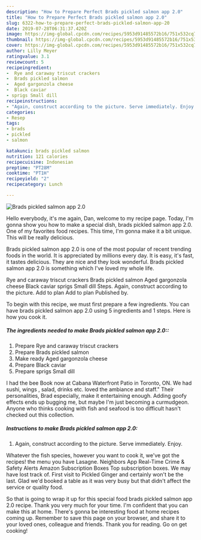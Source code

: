 ```yaml
---
description: "How to Prepare Perfect Brads pickled salmon app 2.0"
title: "How to Prepare Perfect Brads pickled salmon app 2.0"
slug: 6322-how-to-prepare-perfect-brads-pickled-salmon-app-20
date: 2019-07-28T06:31:37.420Z
image: https://img-global.cpcdn.com/recipes/5953d91485572b16/751x532cq70/brads-pickled-salmon-app-20-recipe-main-photo.jpg
thumbnail: https://img-global.cpcdn.com/recipes/5953d91485572b16/751x532cq70/brads-pickled-salmon-app-20-recipe-main-photo.jpg
cover: https://img-global.cpcdn.com/recipes/5953d91485572b16/751x532cq70/brads-pickled-salmon-app-20-recipe-main-photo.jpg
author: Lilly Meyer
ratingvalue: 3.1
reviewcount: 5
recipeingredient:
-  Rye and caraway triscut crackers
-  Brads pickled salmon
-  Aged gargonzola cheese
-  Black caviar
- sprigs Small dill
recipeinstructions:
- "Again, construct according to the picture. Serve immediately. Enjoy."
categories:
- Resep
tags:
- brads
- pickled
- salmon

katakunci: brads pickled salmon
nutrition: 121 calories
recipecuisine: Indonesian
preptime: "PT28M"
cooktime: "PT1H"
recipeyield: "2"
recipecategory: Lunch

---
```



![Brads pickled salmon app 2.0](https://img-global.cpcdn.com/recipes/5953d91485572b16/751x532cq70/brads-pickled-salmon-app-20-recipe-main-photo.jpg)

Hello everybody, it's me again, Dan, welcome to my recipe page. Today, I'm gonna show you how to make a special dish, brads pickled salmon app 2.0. One of my favorites food recipes. This time, I'm gonna make it a bit unique. This will be really delicious.

Brads pickled salmon app 2.0 is one of the most popular of recent trending foods in the world. It is appreciated by millions every day. It is easy, it's fast, it tastes delicious. They are nice and they look wonderful. Brads pickled salmon app 2.0 is something which I've loved my whole life.

Rye and caraway triscut crackers Brads pickled salmon Aged gargonzola cheese Black caviar sprigs Small dill Steps. Again, construct according to the picture. Add to plan Add to plan Published by.


To begin with this recipe, we must first prepare a few ingredients. You can have brads pickled salmon app 2.0 using 5 ingredients and 1 steps. Here is how you cook it.

##### The ingredients needed to make Brads pickled salmon app 2.0::

1. Prepare  Rye and caraway triscut crackers
1. Prepare  Brads pickled salmon
1. Make ready  Aged gargonzola cheese
1. Prepare  Black caviar
1. Prepare sprigs Small dill


I had the bee Book now at Cabana Waterfront Patio in Toronto, ON. We had sushi, wings , salad, drinks etc. loved the ambiance and staff.&#34; Their personalities, Brad especially, make it entertaining enough. Adding goofy effects ends up bugging me, but maybe I&#39;m just becoming a curmudgeon. Anyone who thinks cooking with fish and seafood is too difficult hasn&#39;t checked out this collection. 

##### Instructions to make Brads pickled salmon app 2.0:

1. Again, construct according to the picture. Serve immediately. Enjoy.


Whatever the fish species, however you want to cook it, we&#39;ve got the recipes! the menu you have Lasagne. Neighbors App Real-Time Crime &amp; Safety Alerts Amazon Subscription Boxes Top subscription boxes. We may have lost track of. First visit to Pickled Ginger and certainly won&#39;t be the last. Glad we&#39;d booked a table as it was very busy but that didn&#39;t affect the service or quality food. 

So that is going to wrap it up for this special food brads pickled salmon app 2.0 recipe. Thank you very much for your time. I'm confident that you can make this at home. There's gonna be interesting food at home recipes coming up. Remember to save this page on your browser, and share it to your loved ones, colleague and friends. Thank you for reading. Go on get cooking!
